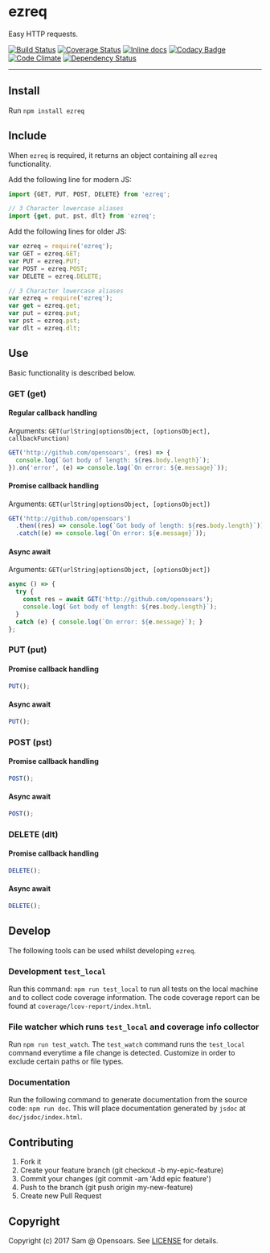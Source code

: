 # ezreq

Easy HTTP requests.

[![Build Status](https://travis-ci.org/opensoars/ezreq.svg)](https://travis-ci.org/opensoars/ezreq)
[![Coverage Status](https://coveralls.io/repos/opensoars/ezreq/badge.svg?branch=master&service=github)](https://coveralls.io/github/opensoars/ezreq?branch=master)
[![Inline docs](http://inch-ci.org/github/opensoars/ezreq.svg?branch=master)](http://inch-ci.org/github/opensoars/ezreq)
[![Codacy Badge](https://api.codacy.com/project/badge/f3e64501763645b9aa483bf83a4dd1d5)](https://www.codacy.com/app/sam_1700/ezreq)
[![Code Climate](https://codeclimate.com/github/opensoars/ezreq/badges/gpa.svg)](https://codeclimate.com/github/opensoars/ezreq)
[![Dependency Status](https://www.versioneye.com/user/projects/5890a74d6a0b7c003b834559/badge.svg)](https://www.versioneye.com/user/projects/5890a74d6a0b7c003b834559)

---


## Install

Run `npm install ezreq`

## Include

When `ezreq` is required, it returns an object containing all `ezreq` functionality.

Add the following line for modern JS: 
```js
import {GET, PUT, POST, DELETE} from 'ezreq';

// 3 Character lowercase aliases 
import {get, put, pst, dlt} from 'ezreq';
```

Add the following lines for older JS: 
```js
var ezreq = require('ezreq');
var GET = ezreq.GET;
var PUT = ezreq.PUT;
var POST = ezreq.POST;
var DELETE = ezreq.DELETE;

// 3 Character lowercase aliases
var ezreq = require('ezreq');
var get = ezreq.get;
var put = ezreq.put;
var pst = ezreq.pst;
var dlt = ezreq.dlt;
```

## Use

Basic functionality is described below.

### GET (get)

#### Regular callback handling

Arguments: `GET(urlString|optionsObject, [optionsObject], callbackFunction)`

```js
GET('http://github.com/opensoars', (res) => {
  console.log(`Got body of length: ${res.body.length}`);
}).on('error', (e) => console.log(`On error: ${e.message}`));
```

#### Promise callback handling

Arguments: `GET(urlString|optionsObject, [optionsObject])`

```js
GET('http://github.com/opensoars')
  .then((res) => console.log(`Got body of length: ${res.body.length}`))
  .catch((e) => console.log(`On error: ${e.message}`));
```

#### Async await

Arguments: `GET(urlString|optionsObject, [optionsObject])`

```js
async () => {
  try {
    const res = await GET('http://github.com/opensoars');
    console.log(`Got body of length: ${res.body.length}`);
  }
  catch (e) { console.log(`On error: ${e.message}`); }
};
```

### PUT (put)

#### Promise callback handling

```js
PUT();
```

#### Async await

```js
PUT();
```

### POST (pst)

#### Promise callback handling

```js
POST();
```

#### Async await

```js
POST();
```

### DELETE (dlt)

#### Promise callback handling

```js
DELETE();
```

#### Async await

```js
DELETE();
```


## Develop

The following tools can be used whilst developing `ezreq`.

### Development `test_local`

Run this command: `npm run test_local` to run all tests on the local machine and to collect code coverage information. The code coverage report can be found at `coverage/lcov-report/index.html`.

### File watcher which runs `test_local` and coverage info collector

Run `npm run test_watch`. The `test_watch` command runs the `test_local` command everytime a file change is detected. Customize in order to exclude certain paths or file types.

### Documentation

Run the following command to generate documentation from the source code: `npm run doc`. This will place documentation generated by `jsdoc` at `doc/jsdoc/index.html`.

## Contributing

1. Fork it
2. Create your feature branch (git checkout -b my-epic-feature)
3. Commit your changes (git commit -am 'Add epic feature')
4. Push to the branch (git push origin my-new-feature)
5. Create new Pull Request

## Copyright

Copyright (c) 2017 Sam @ Opensoars. See [LICENSE](https://github.com/opensoars/ezreq/blob/master/LICENSE) for details.


